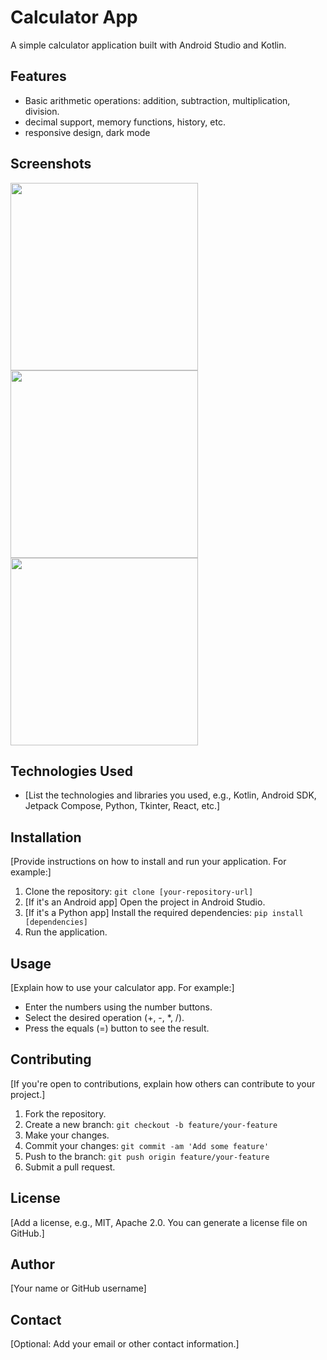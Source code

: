 # Calculator App

A simple calculator application built with Android Studio and Kotlin.

## Features

* Basic arithmetic operations: addition, subtraction, multiplication, division.
*  decimal support, memory functions, history, etc.
*  responsive design, dark mode

## Screenshots

<img src="https://github.com/user-attachments/assets/33062686-616f-49ae-bb38-cba9c7c02e40)" width="300">
<img src="https://github.com/user-attachments/assets/b442b92a-45eb-4e88-8599-a16611e7e487" width="300">
<img src="https://github.com/user-attachments/assets/eec9c344-bd9f-46bc-a038-9af2f6c6bdc8" width="300">

## Technologies Used

* [List the technologies and libraries you used, e.g., Kotlin, Android SDK, Jetpack Compose, Python, Tkinter, React, etc.]

## Installation

[Provide instructions on how to install and run your application. For example:]

1.  Clone the repository: `git clone [your-repository-url]`
2.  [If it's an Android app] Open the project in Android Studio.
3.  [If it's a Python app] Install the required dependencies: `pip install [dependencies]`
4.  Run the application.

## Usage

[Explain how to use your calculator app. For example:]

* Enter the numbers using the number buttons.
* Select the desired operation (+, -, *, /).
* Press the equals (=) button to see the result.

## Contributing

[If you're open to contributions, explain how others can contribute to your project.]

1.  Fork the repository.
2.  Create a new branch: `git checkout -b feature/your-feature`
3.  Make your changes.
4.  Commit your changes: `git commit -am 'Add some feature'`
5.  Push to the branch: `git push origin feature/your-feature`
6.  Submit a pull request.

## License

[Add a license, e.g., MIT, Apache 2.0. You can generate a license file on GitHub.]

## Author

[Your name or GitHub username]

## Contact

[Optional: Add your email or other contact information.]
